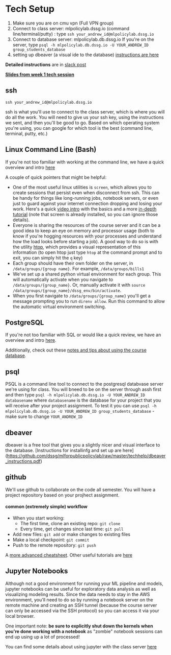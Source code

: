 # Tech Setup

1. Make sure you are on cmu vpn (Full VPN group)
2. Connect to class server: mlpolicylab.dssg.io (command line/terminal/putty) : type `ssh your_andrew_id@mlpolicylab.dssg.io`
3. Connect to database server: mlpolicylab.db.dssg.io If you're on the server, type `psql -h mlpolicylab.db.dssg.io -U YOUR_ANDREW_ID group_students_database`
4. setting up dbeaver (a visual ide to the database) [instructions are here](https://github.com/dssg/mlforpublicpolicylab/raw/master/techhelp/dbeaver_instructions.pdf)

**Detailed instructions** are in [slack post](https://mlppfall2020.slack.com/files/T01A8J5N01E/F01A4RF49U4?origin_team=T01A8J5N01E&origin_channel=C019AFXU9NK)

**[Slides from week 1 tech session](https://docs.google.com/presentation/d/1MEP-UF9dHuEfoIWWKIphFAYI23miVHCovLJgndPLgvE/edit#slide=id)**

## ssh
`ssh your_andrew_id@mlpolicylab.dssg.io`

ssh is what you'll use to connect to the class server, which is where you will do all the work. You will need to give us your ssh key, using the instructions we sent, and then you'll be good to go. Based on which operating system you're using, you can google for which tool is the best (command line, terminal, putty, etc.)

## Linux Command Line (Bash)
If you're not too familiar with working at the command line, we have a quick overview and intro [here](https://dssg.github.io/hitchhikers-guide/curriculum/setup/command-line-tools/)

A couple of quick pointers that might be helpful:
- One of the most useful linux utilities is `screen`, which allows you to create sessions that persist even when disconnect from ssh. This can be handy for things like long-running jobs, notebook servers, or even just to guard against your internet connection dropping and losing your work. Here's a quick [video intro](https://www.youtube.com/watch?v=3txYaF_IVZQ) with the basics and a more [in-depth tutorial](https://linuxize.com/post/how-to-use-linux-screen/) (note that screen is already installed, so you can ignore those details).
- Everyone is sharing the resources of the course server and it can be a good idea to keep an eye on memory and processor usage (both to know if you're hogging resources with your processes and understand how the load looks before starting a job). A good way to do so is with the utility [htop](https://www.deonsworld.co.za/2012/12/20/understanding-and-using-htop-monitor-system-resources/), which provides a visual representation of this information (to open htop just type `htop` at the command prompt and to exit, you can simply hit the `q` key)
- Each group should have their own folder on the server, in `/data/groups/{group name}`. For example, `/data/groups/bills1`
- We've set up a shared python virtual environment for each group. This will automatically activate when you navigate to `/data/groups/{group_name}`. Or, manually activate it with `source /data/groups/{group_name}/dssg_env/bin/activate`.
- When you first navigate to `/data/groups/{group_name}` you'll get a message prompting you to run `direnv allow`. Run this command to allow the automatic virtual environment switching.

## PostgreSQL
If you're not too familiar with SQL or would like a quick review, we have an overview and intro [here](https://dssg.github.io/hitchhikers-guide/curriculum/software/basic_sql/).

Additionally, check out these [notes and tips about using the course database](class_db_pointers.md).

## psql
PSQL is a command line tool to connect to the postgresql databvase server we're using for class. You will bneed to be on the server through assh first and then type `psql -h mlpolicylab.db.dssg.io -U YOUR_ANDREW_ID databasename` where `databasename` is the database for your project that you will receive after your project assignment. To test it you can use `psql -h mlpolicylab.db.dssg.io -U YOUR_ANDREW_ID group_students_database` - make sure to change `YOUR_ANDREW_ID`

## dbeaver
dbeaver is a free tool that gives you a slightly nicer and visual interface to the database. [Instructions for installinfg and set up are here]
(https://github.com/dssg/mlforpublicpolicylab/raw/master/techhelp/dbeaver_instructions.pdf)

## github
We'll use github to collaborate on the code all semester. You will have a project repository based on your projhect assignment.

#### common (extremely simple) workflow

- When you start working:
  - The first time, clone an existing repo: `git clone`
  - Every time, get changes since last time: `git pull`
- Add new files: `git add` or make changes to existing files
- Make a local checkpoint: `git commit`
- Push to the remote repository: `git push`

A [more advanced cheatsheet](https://gist.github.com/jedmao/5053440). Other useful tutorials are [here](https://dssg.github.io/hitchhikers-guide/curriculum/setup/git-and-github/basic_git_tutorial/)


## Jupyter Notebooks
Although not a good environment for running your ML pipeline and models, jupyter notebooks can be useful for exploratory data analysis as well as visualizing modeling results. Since the data needs to stay in the AWS environment, you'll need to do so by running a notebook server on the remote machine and creating an SSH tunnel (because the course server can only be accessed via the SSH protocol) so you can access it via your local browser.

One important note: **be sure to explicitly shut down the kernels when you're done working with a notebook** as "zombie" notebook sessions can end up using up a lot of processed!

You can find some details about using jupyter with the class server [here](jupyter_setup.md)





